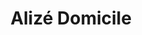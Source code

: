 ---
title: "Alizé Domicile"
url: /mignaloux-beauvoir/alize-domicile/
shop: approvisionnement médical
---